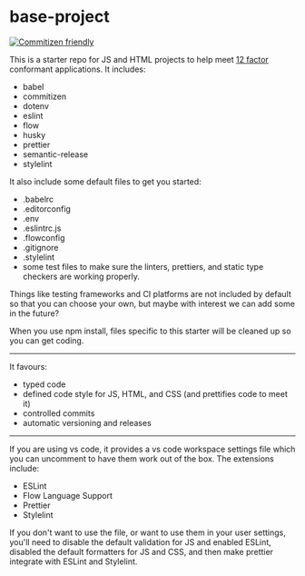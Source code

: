 # base-project

[![Commitizen friendly](https://img.shields.io/badge/commitizen-friendly-brightgreen.svg)](http://commitizen.github.io/cz-cli/)

This is a starter repo for JS and HTML projects to help meet [12 factor](https://12factor.net/) conformant applications. It includes:

* babel
* commitizen
* dotenv
* eslint
* flow
* husky
* prettier
* semantic-release
* stylelint

It also include some default files to get you started:

* .babelrc
* .editorconfig
* .env
* .eslintrc.js
* .flowconfig
* .gitignore
* .stylelint
* some test files to make sure the linters, prettiers, and static type checkers are working properly.

Things like testing frameworks and CI platforms are not included by default so that you can choose your own, but maybe with interest we can add some in the future?

When you use npm install, files specific to this starter will be cleaned up so you can get coding.

---

It favours:

* typed code
* defined code style for JS, HTML, and CSS (and prettifies code to meet it)
* controlled commits
* automatic versioning and releases

---

If you are using vs code, it provides a vs code workspace settings file which you can uncomment to have them work out of the box. The extensions include:

* ESLint
* Flow Language Support
* Prettier
* Stylelint

If you don't want to use the file, or want to use them in your user settings, you'll need to disable the default validation for JS and enabled ESLint, disabled the default formatters for JS and CSS, and then make prettier integrate with ESLint and Stylelint.
